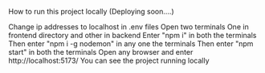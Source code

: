 How to run this project locally (Deploying soon....)

Change ip addresses to localhost in .env files
Open two terminals
One in frontend directory and other in backend
Enter "npm i" in both the terminals
Then enter "npm i -g nodemon" in any one the terminals
Then enter "npm start" in both the terminals
Open any browser and enter http://localhost:5173/
You can see the project running locally
